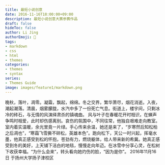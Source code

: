 ```yaml
---
title: 最短小说创意
date: 2016-11-16T18:00:00+09:00
description: 最短小说创意大赛参赛作品
draft: false
hideToc: false
author: Li Jing
authorEmoji: 🤖
tags:
- markdown
- css
- html
- themes
categories:
- themes
- syntax
series:
- Themes Guide
image: images/feature1/markdown.png
---
```

晚秋，落叶，凋零。凝霜，飘起，绵绵。冬之交界，繁华萧尽，烟花消逝。入夜，潮起潮落。清晨，烟雾朦胧，水汽中多了一份死亡气息。街道上，楼宇间，只剩冰冷的砖石，与无情的风演绎肃杀的镇魂曲。
风与叶子在春暖花开时相识，在蝉声争鸣时相爱，此时却伤感离别。哀伤的氛围中，不同往常，他独自艰难走向教室。室内着实温暖，余光里竟一片绿。手心传来余温，她还是来了，“岁寒然后知松柏之后凋也”，“寒霜飞雪撕不碎松，英雄本色”。跑向松下，天公一时兴起，挥毫水墨，他真正感受到松的怀抱，苍劲有力，燃烧躯体，给人带来新的希冀。她真正感受到冬的美好，上天铺下洁白的地毯，慢慢走向年迈。在冰雪中分享心灵，在松树下收获幸福。“为什么会来”，转头看向她灼伤的脸，“因为是你”。
2016年11月16日
于扬州大学扬子津校区